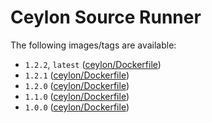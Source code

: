 # Ceylon Source Runner

The following images/tags are available:

 - `1.2.2`, `latest` ([ceylon/Dockerfile](https://github.com/ceylon-docker/source-runner/blob/1.2.2/Dockerfile))
 - `1.2.1` ([ceylon/Dockerfile](https://github.com/ceylon-docker/source-runner/blob/1.2.1/Dockerfile))
 - `1.2.0` ([ceylon/Dockerfile](https://github.com/ceylon-docker/source-runner/blob/1.2.0/Dockerfile))
 - `1.1.0` ([ceylon/Dockerfile](https://github.com/ceylon-docker/source-runner/blob/1.1.0/Dockerfile))
 - `1.0.0` ([ceylon/Dockerfile](https://github.com/ceylon-docker/source-runner/blob/1.0.0/Dockerfile))

